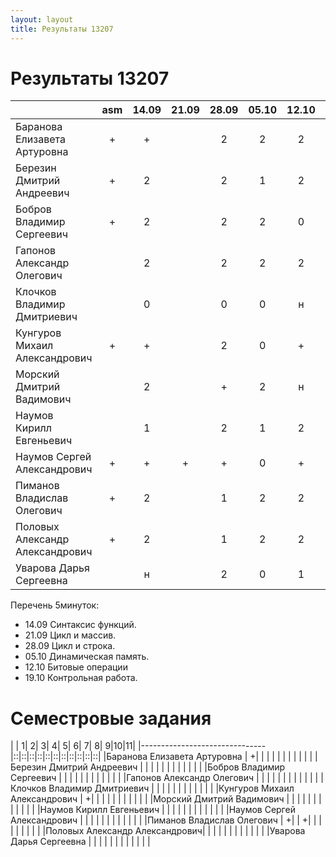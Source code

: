 ```yaml
---
layout: layout
title: Результаты 13207
---
```


Результаты 13207
================
|                               |asm|14.09|21.09|28.09|05.10|12.10|02.11|пропуски|
|-------------------------------|:-:|:---:|:---:|:---:|:---:|:---:|:---:|:------:|
|Баранова Елизавета Артуровна   | + |  +  |     |  2  |  2  |  2  |  2  |        | 
|Березин Дмитрий Андреевич      | + |  2  |     |  2  |  1  |  2  |  1  |   1    |
|Бобров Владимир Сергеевич      | + |  2  |     |  2  |  2  |  0  |  2  |        |
|Гапонов Александр Олегович     |   |  2  |     |  2  |  2  |  2  |  н  |        |
|Клочков Владимир Дмитриевич    |   |  0  |     |  0  |  0  |  н  |  н  |   1    |
|Кунгуров Михаил Александрович  | + |  +  |     |  2  |  0  |  +  |  0  |        |
|Морский Дмитрий Вадимович      |   |  2  |     |  +  |  2  |  н  |  н  |   1    |
|Наумов Кирилл Евгеньевич       |   |  1  |     |  2  |  1  |  2  |  2  |   1    |
|Наумов Сергей Александрович    | + |  +  |  +  |  +  |  0  |  +  |  0  |        |
|Пиманов Владислав Олегович     | + |  2  |     |  1  |  2  |  2  |  2  |        |
|Половых Александр Александрович| + |  2  |     |  1  |  2  |  2  |  н  |        |
|Уварова Дарья Сергеевна        |   |  н  |     |  2  |  0  |  1  |  н  |   1    |

Перечень 5минуток:
 
  - 14.09 Синтаксис функций.
  - 21.09 Цикл и массив.
  - 28.09 Цикл и строка.
  - 05.10 Динамическая память.
  - 12.10 Битовые операции
  - 19.10 Контрольная работа. 


Семестровые задания
===================
|                               | 1| 2| 3| 4| 5| 6| 7| 8| 9|10|11| 
|-------------------------------|::|::|::|::|::|::|::|::|::|::|::|
|Баранова Елизавета Артуровна   | +|  |  |  |  |  |  |  |  |  |  |
|Березин Дмитрий Андреевич      |  |  |  |  |  |  |  |  |  |  |  |
|Бобров Владимир Сергеевич      |  |  |  |  |  |  |  |  |  |  |  |
|Гапонов Александр Олегович     |  |  |  |  |  |  |  |  |  |  |  |
|Клочков Владимир Дмитриевич    |  |  |  |  |  |  |  |  |  |  |  |
|Кунгуров Михаил Александрович  | +|  |  |  |  |  |  |  |  |  |  |
|Морский Дмитрий Вадимович      |  |  |  |  |  |  |  |  |  |  |  |
|Наумов Кирилл Евгеньевич       |  |  |  |  |  |  |  |  |  |  |  |
|Наумов Сергей Александрович    |  |  |  |  |  |  |  |  |  |  |  |
|Пиманов Владислав Олегович     | +|  | +|  |  |  |  |  |  |  |  |
|Половых Александр Александрович|  |  |  |  |  |  |  |  |  |  |  |
|Уварова Дарья Сергеевна        |  |  |  |  |  |  |  |  |  |  |  |


